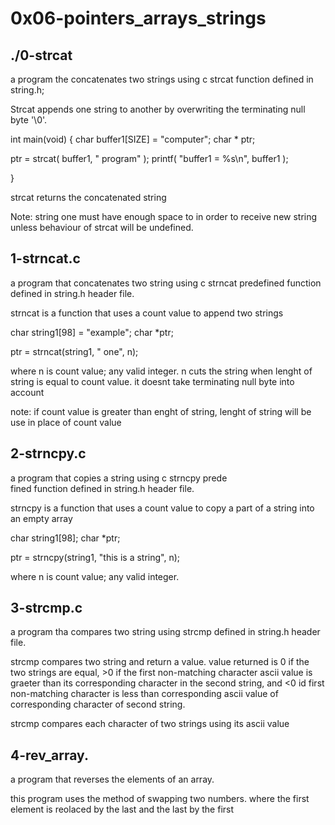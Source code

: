 # 0x06-pointers_arrays_strings

## ./0-strcat

a program the concatenates two strings using c strcat function defined in string.h;

Strcat appends one string to another by overwriting the terminating null byte '\0'.

int main(void)
{
  char buffer1[SIZE] = "computer";
  char * ptr;

  ptr = strcat( buffer1, " program" );
  printf( "buffer1 = %s\n", buffer1 );

}

strcat returns the concatenated string

Note: string one must have enough space to in order to receive new string unless behaviour of strcat will be undefined.

## 1-strncat.c

a program that concatenates two string using c strncat predefined function defined in string.h header file.

strncat is a function that uses a count value to append two strings

char string1[98] = "example";
char *ptr;

ptr = strncat(string1, " one", n);

where n is count value; any valid integer. n cuts the string when lenght of string is equal to count value. it doesnt take terminating null byte into account

note: if count value is greater than enght of string, lenght of string will be use in place of count value

## 2-strncpy.c

a program that copies a  string using c strncpy prede\
fined function defined in string.h header file.

strncpy is a function that uses a count value to copy a part of a string into an empty array

char string1[98];
char *ptr;

ptr = strncpy(string1, "this is a string", n);

where n is count value; any valid integer.

## 3-strcmp.c

a program tha compares two string using strcmp defined in string.h header file.

strcmp compares two string and return a value. value returned is 0 if the two strings  are equal, >0 if the first non-matching character ascii value is graeter than its corresponding character in the second string, and <0 id first non-matching character is less than corresponding ascii value of corresponding character of second string.

strcmp compares each character of two strings using its ascii value

## 4-rev_array.

a program that reverses the elements of an array.

this program uses the method of swapping two numbers. where the first element is reolaced by the last and the last by the first